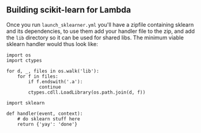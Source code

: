 ## Building scikit-learn for Lambda

Once you run `launch_sklearner.yml` you'll have a zipfile containing sklearn
and its dependencies, to use them add your handler file to the zip, and add the
`lib` directory so it can be used for shared libs. The minimum viable sklearn
handler would thus look like:

```
import os
import ctypes

for d, _, files in os.walk('lib'):
    for f in files:
        if f.endswith('.a'):
            continue
        ctypes.cdll.LoadLibrary(os.path.join(d, f))

import sklearn

def handler(event, context):
    # do sklearn stuff here
    return {'yay': 'done'}

```
